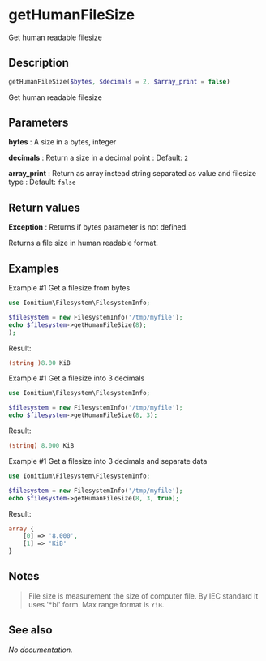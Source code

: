# getHumanFileSize

Get human readable filesize

## Description

```php
getHumanFileSize($bytes, $decimals = 2, $array_print = false)
```

Get human readable filesize

## Parameters

__bytes__
: A size in a bytes, integer

__decimals__
: Return a size in a decimal point
: Default: `2`

__array_print__
: Return as array instead string separated as value and filesize type
: Default: `false`

## Return values

__Exception__
: Returns if bytes parameter is not defined.

Returns a file size in human readable format.

## Examples

Example #1 Get a filesize from bytes
```php
use Ionitium\Filesystem\FilesystemInfo;

$filesystem = new FilesystemInfo('/tmp/myfile');
echo $filesystem->getHumanFileSize(8);
);
```

Result:

```php
(string )8.00 KiB
```

Example #1 Get a filesize into 3 decimals
```php
use Ionitium\Filesystem\FilesystemInfo;

$filesystem = new FilesystemInfo('/tmp/myfile');
echo $filesystem->getHumanFileSize(8, 3);
```

Result:

```php
(string) 8.000 KiB
```

Example #1 Get a filesize into 3 decimals and separate data
```php
use Ionitium\Filesystem\FilesystemInfo;

$filesystem = new FilesystemInfo('/tmp/myfile');
echo $filesystem->getHumanFileSize(8, 3, true);
```

Result:

```php
array {
    [0] => '8.000',
    [1] => 'KiB'
}
```

## Notes

> File size is measurement the size of computer file. By IEC standard it uses '*bi' form. Max range format is `YiB`.

## See also

_No documentation._